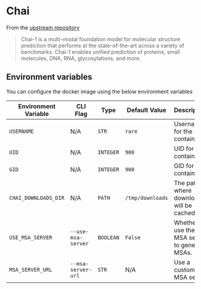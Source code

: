 # Chai

From the [upstream repository](https://github.com/chaidiscovery/chai-lab)

> Chai-1 is a multi-modal foundation model for molecular structure prediction that performs at the state-of-the-art across a variety of benchmarks. Chai-1 enables unified prediction of proteins, small molecules, DNA, RNA, glycosylations, and more.

## Environment variables

You can configure the docker image using the below environment variables

| Environment Variable | CLI Flag           | Type      | Default Value    | Description                                     |
| -------------------- | ------------------ | --------- | ---------------- | ----------------------------------------------- |
| `USERNAME`           | N/A                | `STR`     | `rare`           | Username for the container                      |
| `UID`                | N/A                | `INTEGER` | `900`            | UID for the container                           |
| `GID`                | N/A                | `INTEGER` | `900`            | GID for the container                           |
| `CHAI_DOWNLOADS_DIR` | N/A                | `PATH`    | `/tmp/downloads` | The path where downloads will be cached.        |
| `USE_MSA_SERVER`     | `--use-msa-server` | `BOOLEAN` | `False`          | Whether to use the MSA server to generate MSAs. |
| `MSA_SERVER_URL`     | `--msa-server-url` | `STR`     | N/A              | Use a custom MSA server                         |
